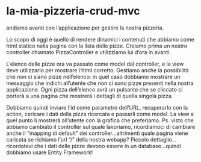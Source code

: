# la-mia-pizzeria-crud-mvc

andiamo avanti con l’applicazione per gestire la nostra pizzeria.

Lo scopo di oggi è quello di rendere dinamici i contenuti che abbiamo come html statico nella pagina con la lista delle pizze.
Creiamo prima un nostro controller chiamato PizzaController e utilizziamo lui d’ora in avanti.

L’elenco delle pizze ora va passato come model dal controller, e la view deve utilizzarlo per mostrare l’html corretto.
Gestiamo anche la possibilità che non ci siano pizze nell’elenco: in quel caso dobbiamo mostrare un messaggio che indichi all’utente che non ci sono pizze presenti nella nostra applicazione.
Ogni pizza dell’elenco avrà un pulsante che se cliccato ci porterà a una pagina che mostrerà i dettagli di quella singola pizza.

Dobbiamo quindi inviare l’id come parametro dell’URL, recuperarlo con la action, caricare i dati della pizza ricercata e passarli come model.
La view a quel punto li mostrerà all’utente con la grafica che preferiamo.
Ps. visto che abbiamo cambiato il controller sul quale lavoriamo, ricordiamoci di cambiare anche il “mapping di default” dei controller...altrimenti quale pagina viene caricata se richiamo l’url “/” della nostra webapp?
Piccolo dettaglio…ricordatevi che i dati delle pizze devono essere in un database…quindi dobbiamo usare Entity Framework! 

